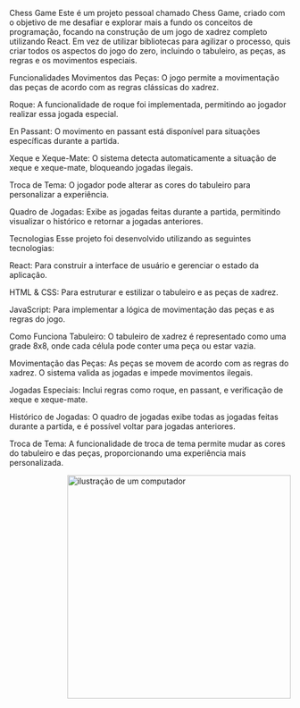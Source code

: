 Chess Game
Este é um projeto pessoal chamado Chess Game, criado com o objetivo de me desafiar e explorar mais a fundo os conceitos de programação, focando na construção de um jogo de xadrez completo utilizando React. Em vez de utilizar bibliotecas para agilizar o processo, quis criar todos os aspectos do jogo do zero, incluindo o tabuleiro, as peças, as regras e os movimentos especiais.

Funcionalidades
Movimentos das Peças: O jogo permite a movimentação das peças de acordo com as regras clássicas do xadrez.

Roque: A funcionalidade de roque foi implementada, permitindo ao jogador realizar essa jogada especial.

En Passant: O movimento en passant está disponível para situações específicas durante a partida.

Xeque e Xeque-Mate: O sistema detecta automaticamente a situação de xeque e xeque-mate, bloqueando jogadas ilegais.

Troca de Tema: O jogador pode alterar as cores do tabuleiro para personalizar a experiência.

Quadro de Jogadas: Exibe as jogadas feitas durante a partida, permitindo visualizar o histórico e retornar a jogadas anteriores.

Tecnologias
Esse projeto foi desenvolvido utilizando as seguintes tecnologias:

React: Para construir a interface de usuário e gerenciar o estado da aplicação.

HTML & CSS: Para estruturar e estilizar o tabuleiro e as peças de xadrez.

JavaScript: Para implementar a lógica de movimentação das peças e as regras do jogo.

Como Funciona
Tabuleiro: O tabuleiro de xadrez é representado como uma grade 8x8, onde cada célula pode conter uma peça ou estar vazia.

Movimentação das Peças: As peças se movem de acordo com as regras do xadrez. O sistema valida as jogadas e impede movimentos ilegais.

Jogadas Especiais: Inclui regras como roque, en passant, e verificação de xeque e xeque-mate.

Histórico de Jogadas: O quadro de jogadas exibe todas as jogadas feitas durante a partida, e é possível voltar para jogadas anteriores.

Troca de Tema: A funcionalidade de troca de tema permite mudar as cores do tabuleiro e das peças, proporcionando uma experiência mais personalizada.

<img src="https://raw.githubusercontent.com/MicaelliMedeiros/micaellimedeiros/master/image/computer-illustration.png" alt="ilustração de um computador" min-width="400px" max-width="400px" width="400px" align="right">
